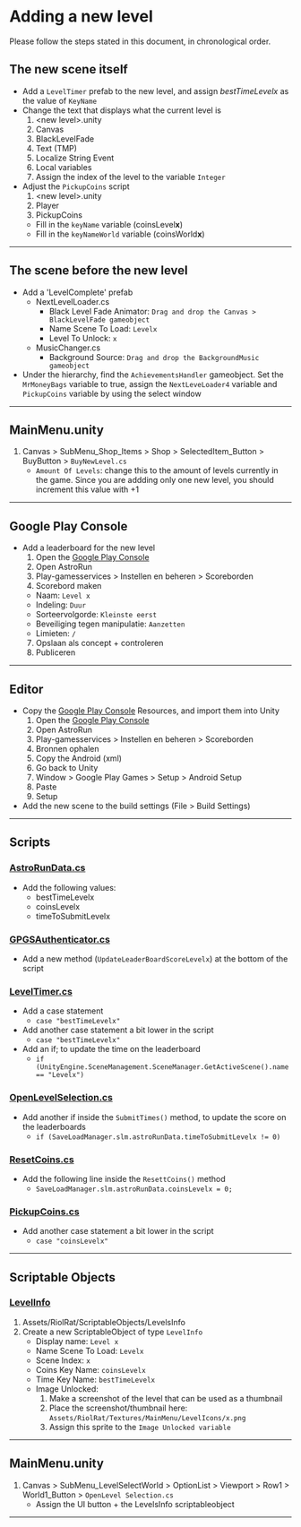 # Adding a new level
Please follow the steps stated in this document, in chronological order.

## The new scene itself
- Add a `LevelTimer` prefab to the new level, and assign *bestTimeLevelx* as the value of `KeyName`
- Change the text that displays what the current level is
	1) \<new level>.unity
	2) Canvas
	3) BlackLevelFade
	4) Text (TMP)
	5) Localize String Event
	6) Local variables
	7) Assign the index of the level to the variable `Integer`
- Adjust the `PickupCoins` script
	1) \<new level>.unity
	2) Player
	3) PickupCoins
	- Fill in the `keyName` variable (coinsLevel**x**)
	- Fill in the `keyNameWorld` variable (coinsWorld**x**)

---

## The scene before the new level
- Add a 'LevelComplete' prefab
	- NextLevelLoader.cs
		- Black Level Fade Animator: `Drag and drop the Canvas > BlackLevelFade gameobject`
		- Name Scene To Load: `Levelx`
		- Level To Unlock: `x`
	- MusicChanger.cs
		- Background Source: `Drag and drop the BackgroundMusic gameobject` 
- Under the hierarchy, find the `AchievementsHandler` gameobject. Set the `MrMoneyBags` variable to true, assign the `NextLeveLoader4` variable and `PickupCoins` variable by using the select window


---

## MainMenu.unity
1) Canvas > SubMenu_Shop_Items > Shop > SelectedItem_Button > BuyButton > `BuyNewLevel.cs`
	- `Amount Of Levels`: change this to the amount of levels currently in the game. Since you are addding only one new level, you should increment this value with +1

---

## Google Play Console
- Add a leaderboard for the new level
	1) Open the [Google Play Console](https://play.google.com/console/about/)
	2) Open AstroRun
	3) Play-gamesservices > Instellen en beheren > Scoreborden
	6) Scorebord maken
	- Naam: `Level x`
	- Indeling: `Duur`
	- Sorteervolgorde: `Kleinste eerst`
	- Beveiliging tegen manipulatie: `Aanzetten`
	- Limieten: `/`
	7) Opslaan als concept + controleren
	8) Publiceren

---

## Editor
- Copy the [Google Play Console](https://play.google.com/console/about/) Resources, and import them into Unity
	1) Open the [Google Play Console](https://play.google.com/console/about/)
	2) Open AstroRun
	3) Play-gamesservices > Instellen en beheren > Scoreborden
	6) Bronnen ophalen
	7) Copy the Android (xml) 
	8) Go back to Unity
	9) Window > Google Play Games > Setup > Android Setup
	10) Paste 
	11) Setup
- Add the new scene to the build settings (File > Build Settings)

---

## Scripts
### <u>AstroRunData.cs</u>
- Add the following values:
	- bestTimeLevelx
	- coinsLevelx
	- timeToSubmitLevelx

### <u>GPGSAuthenticator.cs</u>
- Add a new method (`UpdateLeaderBoardScoreLevelx`) at the bottom of the script

### <u>LevelTimer.cs</u>
- Add a case statement 
	- `case "bestTimeLevelx"`
- Add another case statement a bit lower in the script 
	- `case "bestTimeLevelx"`
- Add an if; to update the time on the leaderboard
	- `if (UnityEngine.SceneManagement.SceneManager.GetActiveScene().name == "Levelx")`

### <u>OpenLevelSelection.cs</u>
- Add another if inside the `SubmitTimes()` method, to update the score on the leaderboards
	- `if (SaveLoadManager.slm.astroRunData.timeToSubmitLevelx != 0)`

### <u>ResetCoins.cs</u>
- Add the following line inside the `ResettCoins()` method
	- `SaveLoadManager.slm.astroRunData.coinsLevelx = 0;`

### <u>PickupCoins.cs</u>
- Add another case statement a bit lower in the script 
	- `case "coinsLevelx"`

---

## Scriptable Objects
### <u>LevelInfo</u>
1) Assets/RiolRat/ScriptableObjects/LevelsInfo
2) Create a new ScriptableObject of type `LevelInfo`
	- Display name: `Level x`
	- Name Scene To Load: `Levelx`
	- Scene Index: `x`
	- Coins Key Name: `coinsLevelx`
	- Time Key Name: `bestTimeLevelx`
	- Image Unlocked:
		1) Make a screenshot of the level that can be used as a thumbnail 
		2) Place the screenshot/thumbnail here: `Assets/RiolRat/Textures/MainMenu/LevelIcons/x.png`
		3) Assign this sprite to the `Image Unlocked variable`

---

## MainMenu.unity
1) Canvas > SubMenu_LevelSelectWorld > OptionList > Viewport > Row1 > World1_Button > `OpenLevel Selection.cs`
	- Assign the UI button + the LevelsInfo scriptableobject
---
